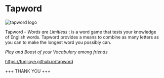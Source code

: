# Tapword

![tapword logo](public/favicon.ico)

Tapword - *Words are Limitless* : is a word game that tests your knowledge of English words. Tapword provides a means to combine as many letters as you can to make the longest word you possibly can.

*Play and Boast of your Vocabulary among friends*

https://tunjioye.github.io/tapword

+++ THANK YOU +++
